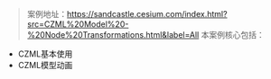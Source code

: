 > 案例地址：https://sandcastle.cesium.com/index.html?src=CZML%20Model%20-%20Node%20Transformations.html&label=All
本案例核心包括：
- CZML基本使用
- CZML模型动画